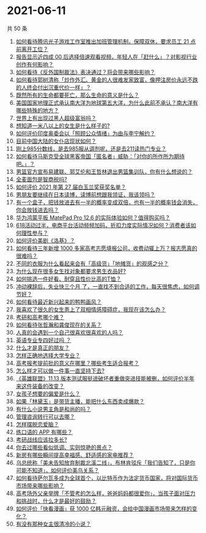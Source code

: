 # 2021-06-11

共 50 条

<!-- BEGIN -->
<!-- 最后更新时间 Fri Jun 11 2021 00:12:27 GMT+0800 (China Standard Time) -->

1. [如何看待腾讯光子游戏工作室推出加班管理机制，保障双休，要求员工 21
   点前离开工位？](https://www.zhihu.com/question/464150896)
2. [报告显示近四成 00
   后选择倍速观看视频，年轻人在「赶什么」？对影视行业创作有何影响？](https://www.zhihu.com/question/464019954)
3. [如何看待《反外国制裁法》表决通过？将会带来哪些影响？](https://www.zhihu.com/question/464277187)
4. [如何看待郭树清称「炒作外汇、黄金的人很难发家致富，像押注房价永远不跌的人终会付出沉重代价一样」？](https://www.zhihu.com/question/464243954)
5. [既然所有的生命都要死亡，那么生命的意义是什么？](https://www.zhihu.com/question/288017836)
6. [美国国家地理正式承认南大洋为地球第五大洋，为什么此前不承认？南大洋有哪些特殊的地方？](https://www.zhihu.com/question/464055142)
7. [世界上有出现过黑人超级富翁吗？](https://www.zhihu.com/question/316418280)
8. [想知道一米八以上的女生是什么样子的?](https://www.zhihu.com/question/433141761)
9. [如何评价印度奥委会以「照顾公众情绪」为由与李宁解约？](https://www.zhihu.com/question/464221165)
10. [目前中国大陆的女仆店现状如何？](https://www.zhihu.com/question/60687879)
11. [刚上985分数线，是去985服从调剂呢，还是去211读热门专业？](https://www.zhihu.com/question/448604507)
12. [如何看待马斯克受全球黑客帝国「匿名者」威胁：「对你的所作所为期待吧。」？](https://www.zhihu.com/question/463674631)
13. [男篮官方宣布易建联、郭艾伦和王哲林退出男篮集训队，你有什么想说的？](https://www.zhihu.com/question/464171039)
14. [全麦面包是智商税吗?](https://www.zhihu.com/question/416804902)
15. [如何评价 2021 年第 27 届白玉兰奖获奖名单？](https://www.zhihu.com/question/464326311)
16. [男朋友要继续在日本读博，读博前想跟我领证，我该领吗？](https://www.zhihu.com/question/462494313)
17. [有一个盒子，把钱放进去有一半的概率变成双倍，也有一半的概率钱会消失，你会放钱进去吗？](https://www.zhihu.com/question/463236177)
18. [华为鸿蒙平板 MatePad Pro 12.6
    的实际体验如何？值得购买吗？](https://www.zhihu.com/question/464198645)
19. [618活动过半，电商平台活动频频加码，折扣力度实际情况如何？消费者该如何理性参与？](https://www.zhihu.com/question/464028524)
20. [如何评价美剧《洛基》？](https://www.zhihu.com/question/462557527)
21. [如何看待三年新增 1000
    多家高考志愿填报公司，收费动辄上万？报志愿真的很难吗？](https://www.zhihu.com/question/464228987)
22. [不同的衣服为什么看起来会有「高级货」「地摊货」的观感之分？](https://www.zhihu.com/question/68232440)
23. [为什么现在很多女生找对象都要求男生衣品好?](https://www.zhihu.com/question/462357177)
24. [如何挑选一件好看、耐穿且性价比高的T恤？](https://www.zhihu.com/question/404173699)
25. [冲动裸辞后，失业快三个月
    了，一直找不到合适的工作，每天很焦虑，如何调节好？](https://www.zhihu.com/question/430896392)
26. [如何看待最近新兴起来的鸭鸭画风？](https://www.zhihu.com/question/463510531)
27. [我喜欢了很久的女生患上了双相情感障碍症，我现在该怎么办？](https://www.zhihu.com/question/400354421)
28. [考研和高考哪个难？](https://www.zhihu.com/question/440451177)
29. [如何看待张哲瀚和龚俊现在的关系？](https://www.zhihu.com/question/458226340)
30. [人真的会遇到一个自己很喜欢很喜欢的人吗？](https://www.zhihu.com/question/463291945)
31. [英语专业专四好过吗 ？](https://www.zhihu.com/question/389176629)
32. [什么才是真正的朋友？](https://www.zhihu.com/question/24101927)
33. [怎样正确地选择大学专业？](https://www.zhihu.com/question/56998038)
34. [高考报考提前批的意义在哪里？哪些考生适合报考？](https://www.zhihu.com/question/282698579)
35. [怎么样才可以做一件事一直坚持下去?](https://www.zhihu.com/question/462919209)
36. [《英雄联盟》11.13
    版本测试服挺进破坏者重做突进技能被删，如何评价半年来这件装备的改变？](https://www.zhihu.com/question/464089576)
37. [女孩子想要的偏爱是什么？](https://www.zhihu.com/question/392000444)
38. [如果「林黛玉」是带货主播，能把什么东西卖成爆款？](https://www.zhihu.com/question/464064077)
39. [有什么小说男主角是和尚的吗？](https://www.zhihu.com/question/62712314)
40. [管理咨询转行可以去哪？](https://www.zhihu.com/question/21307422)
41. [怎样摆脱恋爱脑？](https://www.zhihu.com/question/311298787)
42. [练口语的 APP 有哪些？](https://www.zhihu.com/question/25707926)
43. [考研战线应该拉多长?](https://www.zhihu.com/question/349634304)
44. [你去过哪些看似低调、实则惊艳的景点？](https://www.zhihu.com/question/459376793)
45. [新房有哪些瞬间提高幸福感、舒适感的家电推荐？](https://www.zhihu.com/question/438134229)
46. [乌总统称「美未告知放弃制裁北溪二线」，布林肯驳斥「我们告知了，只是你可能不知道」，如何评价美乌关系？](https://www.zhihu.com/question/464060123)
47. [如何看待萨尔瓦多成为全球首个，以比特币作为法定货币国家，将对国际货币市场带来哪些影响？](https://www.zhihu.com/question/464147867)
48. [高考场外父亲举牌「不管考的怎么样，爸爸妈妈都很爱你」，当孩子面对压力和挑战时，什么才是最好的鼓励？](https://www.zhihu.com/question/464058857)
49. [如何评价「快看漫画」获 1000
    亿韩元融资，会给中国漫画市场带来怎样的变化？](https://www.zhihu.com/question/464056519)
50. [有没有那种女主很清冷的小说？](https://www.zhihu.com/question/365640922)

<!-- END -->
